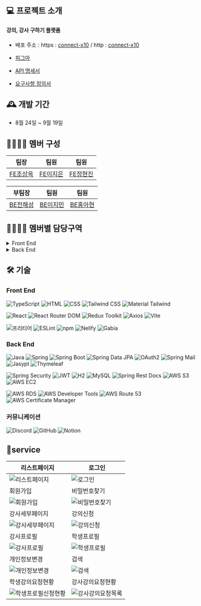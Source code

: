 

## 💻 프로젝트 소개

#### 강의, 강사 구하기 플랫폼

- 배포 주소 : https : [connect-x10](https://connect-x10.shop) / http : [connect-x10](http://project-x10.s3-website.ap-northeast-2.amazonaws.com/)

- [피그마](https://www.figma.com/file/CKlp5w3R9IhKhxYWz9E5GV/MainProject(X10)?type=design&node-id=0%3A1&mode=design&t=2O03b3ns6iaafEK3-1)

- [API 명세서](https://file.notion.so/f/f/82d63a72-8254-4cde-bf1e-b2597b7c099c/726d688a-e048-4b16-9476-2817a65964e3/API%EB%AA%85%EC%84%B8%EC%84%9C.pdf?id=d72a6e2c-d8fb-498e-afc5-d3aae424f32b&table=block&spaceId=82d63a72-8254-4cde-bf1e-b2597b7c099c&expirationTimestamp=1695254400000&signature=yeqSzq7M-KVuqQHgSfs9NUi5B5z_fIkuxLbK1nFoiK0&downloadName=API%EB%AA%85%EC%84%B8%EC%84%9C.pdf)

- [요구사항 정의서](https://docs.google.com/spreadsheets/d/1BGUGI2guxmNwwuQq4aiSiWz0cubfxGLtoMSKxV6m-AU/edit#gid=1984214466)

## 🕰️ 개발 기간

- 8월 24일 ~ 9월 19일

## 👨‍👩‍👦‍👦 멤버 구성

|팀장|팀원|팀원|
|------|---|---|
|[FE조상옥](https://github.com/CHOsanok)|[FE이지은](https://github.com/ellanelee)|[FE정현진](https://github.com/jerimy321)|

|부팀장|팀원|팀원|
|------|---|---|
|[BE전해성](https://github.com/JeonHaesung)|[BE이지민](https://github.com/jaylee0326)|[BE홍아현](https://github.com/hong95995)|
##  👨‍👩‍👦‍👦 멤버별 담당구역

<details>
<summary>Front End</summary>
<br/> 
<summary>조상옥</summary>
  
- 프론트엔드 배포 및 관리
- 기본 레이아웃
- 검색 필터
- 강사 목록
- 강사 세부 페이지
- 강의 신청
<summary>이지은</summary>
  
- 로그인/로그아웃
- 회원가입
- 비밀번호 찾기
- 개인 정보 변경
<summary>정현진</summary>
  
- 학생 프로필
- 강사 프로필
- 강사 세부 페이지
- 강의 일정 설정
</details>
<details>
<summary>Back End</summary>
<br/> 
<summary>홍아현</summary>
  
- Student CRUD. API 문서
- Match CRUD. API 문서
- Schedule CRUD. API 문서
- Oauth2 카카오
- 이메일 발송 (이메일 인증, 비밀번호 리셋) 기능
<summary>전해성</summary>
  
- Teacher CRUD. API 문서
- Subject CRUD. API 문서
- Region CRUD. API 문서
- Spring Security, JWT로 로그인 기능
<summary>이지민</summary>
  
- 백엔드 서버 배포 및 관리
- SSL 인증서 발급
- 자동 빌드 및 배포
</details>



## 🛠️ 기술
### Front End
![TypeScript](https://img.shields.io/badge/TypeScript-3178C6?style=flat&logo=typescript&logoColor=white)
![HTML](https://img.shields.io/badge/HTML5-E34F26?style=flat&logo=html5&logoColor=white)
![CSS](https://img.shields.io/badge/CSS3-1572B6?style=flat&logo=css3&logoColor=white)
![Tailwind CSS](https://img.shields.io/badge/Tailwind%20CSS-38B2AC?style=flat&logo=tailwind-css&logoColor=white)
![Material Tailwind](https://img.shields.io/badge/Material%20Tailwind-2B6CB0?style=flat&logo=tailwind-css&logoColor=white)

![React](https://img.shields.io/badge/React-61DAFB?style=flat&logo=react&logoColor=white)
![React Router DOM](https://img.shields.io/badge/React%20Router%20DOM-CA4245?style=flat&logo=react-router&logoColor=white)
![Redux Toolkit](https://img.shields.io/badge/Redux%20Toolkit-764ABC?style=flat&logo=redux&logoColor=white)
![Axios](https://img.shields.io/badge/Axios-0098D4?style=flat&logo=axios&logoColor=white)
![Vite](https://img.shields.io/badge/Vite-646CFF?style=flat&logo=vite&logoColor=white)

![프리티어](https://img.shields.io/badge/프리티어-000000?style=flat)
![ESLint](https://img.shields.io/badge/ESLint-4B32C3?style=flat&logo=eslint&logoColor=white)
![npm](https://img.shields.io/badge/npm-CB3837?style=flat&logo=npm&logoColor=white)
![Nelify](https://img.shields.io/badge/Netlify-00C7B7?style=flat&logo=netlify&logoColor=white)
![Gabia](https://img.shields.io/badge/Gabia-FF5500?style=flat&logo=gabia&logoColor=white)




### Back End
![Java](https://img.shields.io/badge/Java-007396?style=flat&logo=java&logoColor=white)
![Spring](https://img.shields.io/badge/Spring-6DB33F?style=flat&logo=spring&logoColor=white)
![Spring Boot](https://img.shields.io/badge/Spring%20Boot-6DB33F?style=flat&logo=spring-boot&logoColor=white)
![Spring Data JPA](https://img.shields.io/badge/Spring%20Data%20JPA-6DB33F?style=flat&logo=spring-data&logoColor=white)
![OAuth2](https://img.shields.io/badge/OAuth2-586CB4?style=flat&logo=oauth&logoColor=white)
![Spring Mail](https://img.shields.io/badge/Spring%20Mail-00A98F?style=flat&logo=spring&logoColor=white)
![Jasypt](https://img.shields.io/badge/Jasypt-9400D3?style=flat&logo=java&logoColor=white)
![Thymeleaf](https://img.shields.io/badge/Thymeleaf-005F0F?style=flat&logo=thymeleaf&logoColor=white)

![Spring Security](https://img.shields.io/badge/Spring%20Security-6DB33F?style=flat&logo=spring-security&logoColor=white)
![JWT](https://img.shields.io/badge/JWT-000000?style=flat&logo=json-web-tokens&logoColor=white)
![H2](https://img.shields.io/badge/H2-0046AA?style=flat&logo=h2&logoColor=white)
![MySQL](https://img.shields.io/badge/MySQL-4479A1?style=flat&logo=mysql&logoColor=white)
![Spring Rest Docs](https://img.shields.io/badge/Spring%20Rest%20Docs-6DB33F?style=flat&logo=spring&logoColor=white)
![AWS S3](https://img.shields.io/badge/AWS%20S3-232F3E?style=flat&logo=amazon-aws&logoColor=white)
![AWS EC2](https://img.shields.io/badge/AWS%20EC2-232F3E?style=flat&logo=amazon-aws&logoColor=white)

![AWS RDS](https://img.shields.io/badge/AWS%20RDS-232F3E?style=flat&logo=amazon-aws&logoColor=white)
![AWS Developer Tools](https://img.shields.io/badge/AWS%20Developer%20Tools-232F3E?style=flat&logo=amazon-aws&logoColor=white)
![AWS Route 53](https://img.shields.io/badge/AWS%20Route%2053-232F3E?style=flat&logo=amazon-aws&logoColor=white)
![AWS Certificate Manager](https://img.shields.io/badge/AWS%20Certificate%20Manager-232F3E?style=flat&logo=amazon-aws&logoColor=white)

### 커뮤니케이션
![Discord](https://img.shields.io/badge/Discord-7289DA?style=flat&logo=discord&logoColor=white)
![GitHub](https://img.shields.io/badge/GitHub-181717?style=flat&logo=github&logoColor=white)
![Notion](https://img.shields.io/badge/Notion-000000?style=flat&logo=notion&logoColor=white)


## 📱service

| 리스트페이지     | 로그인     |
|------------|-----------|
| ![리스트페이지](https://github.com/codestates-seb/seb45_main_010/assets/126087336/e547a20e-4169-4ddb-b4e1-da934abbc9e6) | ![로그인](https://github.com/codestates-seb/seb45_main_010/assets/126087336/76e02b2a-7975-47db-a46a-430d5c4b4af6) |
| 회원가입      | 비밀번호찾기     |
| ![회원가입](https://github.com/codestates-seb/seb45_main_010/assets/126087336/42297b54-4961-452a-bdce-52d62cdd522f) | ![비밀번호찾기](https://github.com/codestates-seb/seb45_main_010/assets/126087336/24155342-c934-4bd1-9796-47b3a2ef8594) |
| 강사세부페이지      | 강의신청     |
| ![강사세부페이지](https://github.com/codestates-seb/seb45_main_010/assets/126087336/06e0f5c4-eb6c-4532-979e-235879ad781c) | ![강의신청](https://github.com/codestates-seb/seb45_main_010/assets/126087336/dff594a7-7648-4a61-9fb1-f7a9b0ed4daa) |
| 강사프로필   | 학생프로필    |
| ![강사프로필](https://github.com/codestates-seb/seb45_main_010/assets/126087336/a8696f11-67c9-4e4e-a01a-58ab0cc1a027) | ![학생프로필](https://github.com/codestates-seb/seb45_main_010/assets/126087336/1a48fd05-eedb-4618-82e6-db060b7935c7) |
| 개인정보변경       | 검색   |
| ![개인정보변경](https://github.com/codestates-seb/seb45_main_010/assets/126087336/17f0f26b-f4c9-44e8-8154-875bb55a8c3f) | ![검색](https://github.com/codestates-seb/seb45_main_010/assets/126087336/15a7e7ac-aa36-42da-b750-dd1015058088) |
| 학생강의요청현황       | 강사강의요청현황   |
| ![학생프로필신청현황](https://github.com/codestates-seb/seb45_main_010/assets/126087336/1917e9e6-38ed-4db0-9c06-1a2fae2ed902)| ![강사강의요청목록](https://github.com/codestates-seb/seb45_main_010/assets/126087336/1df0abf3-111f-4e58-a657-f8e89981d7f2) |
